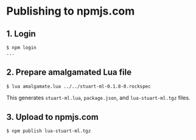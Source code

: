 # Publishing to npmjs.com

## 1. Login

```sh
$ npm login
...
```

## 2. Prepare amalgamated Lua file

```sh
$ lua amalgamate.lua ../../stuart-ml-0.1.8-0.rockspec
```

This generates `stuart-ml.lua`, `package.json`, and `lua-stuart-ml.tgz` files.

## 3. Upload to npmjs.com

```sh
$ npm publish lua-stuart-ml.tgz
```
